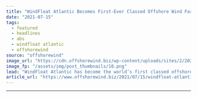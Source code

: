 ```yaml
---
title: "WindFloat Atlantic Becomes First-Ever Classed Offshore Wind Farm"
date: "2021-07-15"
tags: 
  - featured
  - headlines
  - abs
  - windfloat atlantic
  - offshorewind
source: "offshorewind"
image_url: "https://cdn.offshorewind.biz/wp-content/uploads/sites/2/2021/02/09114019/WindFloat-Atlantic_Windplus.png"
image_fp: "/assets/img/post_thumbnails/10.png"
lead: "WindFloat Atlantic has become the world’s first classed offshore wind farm, after its three"
article_url: "https://www.offshorewind.biz/2021/07/15/windfloat-atlantic-becomes-first-ever-classed-offshore-wind-farm/"
---
```


---
